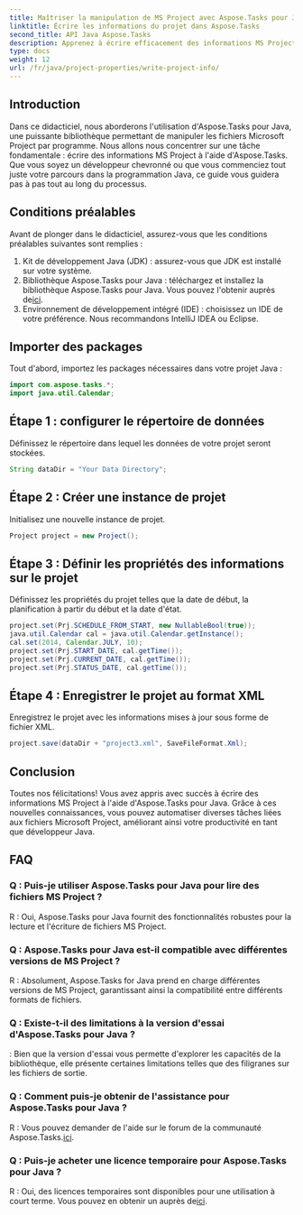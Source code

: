 ```yaml
---
title: Maîtriser la manipulation de MS Project avec Aspose.Tasks pour Java
linktitle: Écrire les informations du projet dans Aspose.Tasks
second_title: API Java Aspose.Tasks
description: Apprenez à écrire efficacement des informations MS Project à l'aide d'Aspose.Tasks pour Java. Guide étape par étape pour les développeurs Java.
type: docs
weight: 12
url: /fr/java/project-properties/write-project-info/
---
```

## Introduction
Dans ce didacticiel, nous aborderons l'utilisation d'Aspose.Tasks pour Java, une puissante bibliothèque permettant de manipuler les fichiers Microsoft Project par programme. Nous allons nous concentrer sur une tâche fondamentale : écrire des informations MS Project à l'aide d'Aspose.Tasks. Que vous soyez un développeur chevronné ou que vous commenciez tout juste votre parcours dans la programmation Java, ce guide vous guidera pas à pas tout au long du processus.
## Conditions préalables
Avant de plonger dans le didacticiel, assurez-vous que les conditions préalables suivantes sont remplies :
1. Kit de développement Java (JDK) : assurez-vous que JDK est installé sur votre système.
2.  Bibliothèque Aspose.Tasks pour Java : téléchargez et installez la bibliothèque Aspose.Tasks pour Java. Vous pouvez l'obtenir auprès de[ici](https://releases.aspose.com/tasks/java/).
3. Environnement de développement intégré (IDE) : choisissez un IDE de votre préférence. Nous recommandons IntelliJ IDEA ou Eclipse.

## Importer des packages
Tout d'abord, importez les packages nécessaires dans votre projet Java :
```java
import com.aspose.tasks.*;
import java.util.Calendar;
```

## Étape 1 : configurer le répertoire de données
Définissez le répertoire dans lequel les données de votre projet seront stockées.
```java
String dataDir = "Your Data Directory";
```
## Étape 2 : Créer une instance de projet
Initialisez une nouvelle instance de projet.
```java
Project project = new Project();
```
## Étape 3 : Définir les propriétés des informations sur le projet
Définissez les propriétés du projet telles que la date de début, la planification à partir du début et la date d'état.
```java
project.set(Prj.SCHEDULE_FROM_START, new NullableBool(true));
java.util.Calendar cal = java.util.Calendar.getInstance();
cal.set(2014, Calendar.JULY, 10);
project.set(Prj.START_DATE, cal.getTime());
project.set(Prj.CURRENT_DATE, cal.getTime());
project.set(Prj.STATUS_DATE, cal.getTime());
```
## Étape 4 : Enregistrer le projet au format XML
Enregistrez le projet avec les informations mises à jour sous forme de fichier XML.
```java
project.save(dataDir + "project3.xml", SaveFileFormat.Xml);
```

## Conclusion
Toutes nos félicitations! Vous avez appris avec succès à écrire des informations MS Project à l'aide d'Aspose.Tasks pour Java. Grâce à ces nouvelles connaissances, vous pouvez automatiser diverses tâches liées aux fichiers Microsoft Project, améliorant ainsi votre productivité en tant que développeur Java.
## FAQ
### Q : Puis-je utiliser Aspose.Tasks pour Java pour lire des fichiers MS Project ?
R : Oui, Aspose.Tasks pour Java fournit des fonctionnalités robustes pour la lecture et l'écriture de fichiers MS Project.
### Q : Aspose.Tasks pour Java est-il compatible avec différentes versions de MS Project ?
R : Absolument, Aspose.Tasks for Java prend en charge différentes versions de MS Project, garantissant ainsi la compatibilité entre différents formats de fichiers.
### Q : Existe-t-il des limitations à la version d'essai d'Aspose.Tasks pour Java ?
: Bien que la version d'essai vous permette d'explorer les capacités de la bibliothèque, elle présente certaines limitations telles que des filigranes sur les fichiers de sortie.
### Q : Comment puis-je obtenir de l'assistance pour Aspose.Tasks pour Java ?
 R : Vous pouvez demander de l'aide sur le forum de la communauté Aspose.Tasks.[ici](https://forum.aspose.com/c/tasks/15).
### Q : Puis-je acheter une licence temporaire pour Aspose.Tasks pour Java ?
 R : Oui, des licences temporaires sont disponibles pour une utilisation à court terme. Vous pouvez en obtenir un auprès de[ici](https://purchase.aspose.com/temporary-license/).
